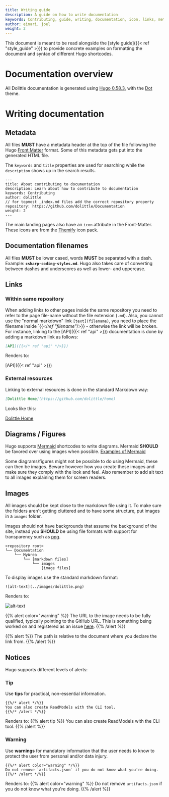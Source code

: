 ```yaml
---
title: Writing guide
description: A guide on how to write documentation
keywords: Contributing, guide, writing, documentation, icon, links, metadata, hugo, dot, markdown
author: einari, joel
weight: 2
---
```


This document is meant to be read alongside the [style guide]({{< ref "style_guide" >}}) to provide concrete examples on formatting the document and syntax of different Hugo shortcodes.

# Documentation overview

All Dolittle documentation is generated using [Hugo 0.58.3](https://gohugo.io), with the [Dot](https://github.com/Gethugothemes/dot-hugo-documentation-theme.git) theme.

# Writing documentation

## Metadata

All files **MUST** have a metadata header at the top of the file following the Hugo [Front Matter](https://gohugo.io/content-management/front-matter/) format. Some of this metadata gets put into the generated HTML file.

The `keywords` and `title` properties are used for searching while the `description` shows up in the search results.

```text
---
title: About contributing to documentation
description: Learn about how to contribute to documentation
keywords: Contributing
author: dolittle
// for topmost _index.md files add the correct repository property
repository: https://github.com/dolittle/Documentation
weight: 2
---
```

The main landing pages also have an `icon` attribute in the Front-Matter. These icons are from the [Themify](https://themify.me/themify-icons) icon pack.

## Documentation filenames

All files **MUST** be lower cased, words **MUST** be separated with a dash. Example: **`csharp-coding-styles.md`**. Hugo also takes care of converting between dashes and underscores as well as lower- and uppercase.

## Links

### Within same repository

When adding links to other pages inside the same repository you need to refer to the page file-name without the file extension (`.md`). Also, you cannot use the "normal markdown" link `[text](filename)`, you need to place the filename inside `{{</*ref "filename"*/>}} - otherwise the link
will be broken. For instance, linking to the [API]({{< ref "api" >}}) documentation is done by adding a markdown link
as follows:

```markdown
[API]({{</* ref "api" */>}})
```

Renders to:

[API]({{< ref "api" >}})

### External resources

Linking to external resources is done in the standard Markdown way:

```markdown
[Dolittle Home](https://github.com/dolittle/home)
```

Looks like this:

[Dolittle Home](https://github.com/dolittle/home)


## Diagrams / Figures
Hugo supports [Mermaid](https://mermaidjs.github.io) shortcodes to write diagrams. Mermaid **SHOULD** be favored over using images when possible. [Examples of Mermaid](https://docdock.netlify.com/shortcodes/mermaid/)

Some diagrams/figures might not be possible to do using Mermaid, these can then be images. Beware however how you create these images and make sure they comply with the look and feel. Also remember to add alt text to all images explaining them for screen readers.

## Images

All images should be kept close to the markdown file using it.
To make sure the folders aren't getting cluttered and to have some structure, put images in a `images` folder.

Images should not have backgrounds that assume the background of the site, instead you **SHOULD** be using file formats with support for transparency such as [png](https://en.wikipedia.org/wiki/Portable_Network_Graphics).

```
<repository root>
└── Documentation
    └── MyArea
        └── [markdown files]
            └── images
                [image files]
```

To display images use the standard markdown format:
```
![alt-text](../images/dolittle.png)
```
Renders to:

![alt-text](../images/dolittle.png)

{{% alert color="warning" %}}
The URL to the image needs to be fully qualified, typically pointing to the GitHub URL.
This is something being worked on and registered as an issue [here](https://github.com/dolittle/Documentation/issues/13).
{{% /alert %}}

{{% alert %}}
The path is relative to the document where you declare the link from.
{{% /alert %}}


## Notices
Hugo supports different levels of alerts:

### Tip
Use **tips** for practical, non-essential information.
```
{{%/* alert */%}}
You can also create ReadModels with the CLI tool.
{{%/* /alert */%}}
```
Renders to:
{{% alert tip %}}
You can also create ReadModels with the CLI tool.
{{% /alert %}}

### Warning
Use **warnings** for mandatory information that the user needs to know to protect the user from personal and/or data injury.
```
{{%/* alert color="warning" */%}}
Do not remove `artifacts.json` if you do not know what you're doing.
{{%/* /alert */%}}
```
Renders to:
{{% alert color="warning" %}}
Do not remove `artifacts.json` if you do not know what you're doing.
{{% /alert %}}
